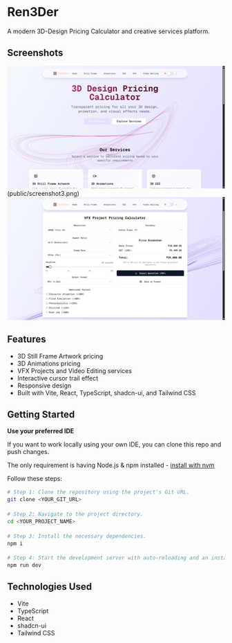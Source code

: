# Ren3Der

A modern 3D-Design Pricing Calculator and creative services platform.

## Screenshots

<!-- Replace these with your actual screenshots in the public/ folder -->
![Home Page](public/screenshot1.png)(public/screenshot3.png)
![Pricing Calculator](public/screenshot2.png)

## Features
- 3D Still Frame Artwork pricing
- 3D Animations pricing
- VFX Projects and Video Editing services
- Interactive cursor trail effect
- Responsive design
- Built with Vite, React, TypeScript, shadcn-ui, and Tailwind CSS

## Getting Started

**Use your preferred IDE**

If you want to work locally using your own IDE, you can clone this repo and push changes.

The only requirement is having Node.js & npm installed - [install with nvm](https://github.com/nvm-sh/nvm#installing-and-updating)

Follow these steps:

```sh
# Step 1: Clone the repository using the project's Git URL.
git clone <YOUR_GIT_URL>

# Step 2: Navigate to the project directory.
cd <YOUR_PROJECT_NAME>

# Step 3: Install the necessary dependencies.
npm i

# Step 4: Start the development server with auto-reloading and an instant preview.
npm run dev
```

## Technologies Used
- Vite
- TypeScript
- React
- shadcn-ui
- Tailwind CSS